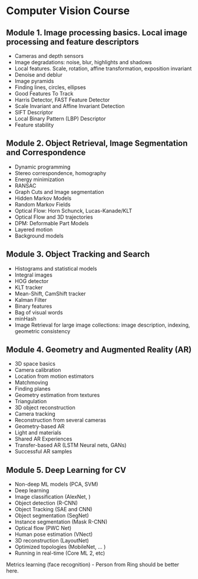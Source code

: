 # Computer Vision Course

## Module 1. Image processing basics. Local image processing and feature descriptors
- Cameras and depth sensors
- Image degradations: noise, blur, highlights and shadows
- Local features. Scale, rotation, affine transformation, exposition invariant
- Denoise and deblur
- Image pyramids
- Finding lines, circles, ellipses
- Good Features To Track
- Harris Detector, FAST Feature Detector
- Scale Invariant and Affine Invariant Detection
- SIFT Descriptor
- Local Binary Pattern (LBP) Descriptor
- Feature stability

## Module 2. Object Retrieval, Image Segmentation and Correspondence
- Dynamic programming
- Stereo correspondence, homography
- Energy minimization
- RANSAC
- Graph Cuts and Image segmentation
- Hidden Markov Models
- Random Markov Fields
- Optical Flow: Horn Schunck, Lucas-Kanade/KLT
- Optical Flow and 3D trajectories
- DPM: Deformable Part Models
- Layered motion
- Background models

## Module 3. Object Tracking and Search
- Histograms and statistical models
- Integral images
- HOG detector
- KLT tracker
- Mean-Shift, CamShift tracker
- Kalman Filter
- Binary features
- Bag of visual words
- minHash
- Image Retrieval for large image collections: image description, indexing, geometric consistency

## Module 4. Geometry and Augmented Reality (AR)

- 3D space basics
- Camera calibration
- Location from motion estimators
- Matchmoving
- Finding planes
- Geometry estimation from textures
- Triangulation
- 3D object reconstruction
- Camera tracking
- Reconstruction from several cameras
- Geometry-based AR
- Light and materials
- Shared AR Experiences
- Transfer-based AR (LSTM Neural nets, GANs)
- Successful AR samples

## Module 5. Deep Learning for CV

- Non-deep ML models (PCA, SVM)
- Deep learning
- Image classification (AlexNet, )
- Object detection (R-CNN)
- Object Tracking (SAE and CNN)
- Object segmentation (SegNet)
- Instance segmentation (Mask R-CNN)
- Optical flow (PWC Net)
- Human pose estimation (VNect)
- 3D reconstruction (LayoutNet)
- Optimized topologies (MobileNet, ... )
- Running in real-time (Core ML 2, etc)

Metrics learning (face recognition) - Person from Ring should be better here.



